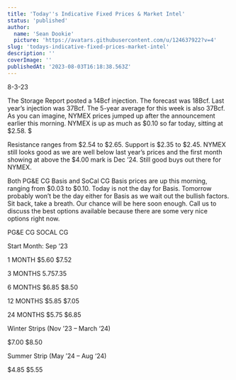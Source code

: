 ```yaml
---
title: 'Today''s Indicative Fixed Prices & Market Intel'
status: 'published'
author:
  name: 'Sean Dookie'
  picture: 'https://avatars.githubusercontent.com/u/124637922?v=4'
slug: 'todays-indicative-fixed-prices-market-intel'
description: ''
coverImage: ''
publishedAt: '2023-08-03T16:18:38.563Z'
---
```


8-3-23

The Storage Report posted a 14Bcf injection. The forecast was 18Bcf. Last year’s injection was 37Bcf. The 5-year average for this week is also 37Bcf. As you can imagine, NYMEX prices jumped up after the announcement earlier this morning. NYMEX is up as much as $0.10 so far today, sitting at $2.58. $

Resistance ranges from $2.54 to $2.65. Support is $2.35 to $2.45. NYMEX still looks good as we are well below last year’s prices and the first month showing at above the $4.00 mark is Dec ’24. Still good buys out there for NYMEX.

Both PG&E CG Basis and SoCal CG Basis prices are up this morning, ranging from $0.03 to $0.10. Today is not the day for Basis. Tomorrow probably won’t be the day either for Basis as we wait out the bullish factors. Sit back, take a breath. Our chance will be here soon enough. Call us to discuss the best options available because there are some very nice options right now.

PG&E CG SOCAL CG

Start Month: Sep ‘23

1 MONTH $5.60 $7.52

3 MONTHS $5.75 $7.35

6 MONTHS $6.85 $8.50

12 MONTHS $5.85 $7.05

24 MONTHS $5.75 $6.85

Winter Strips (Nov ’23 – March ‘24)

$7.00 $8.50

Summer Strip (May ’24 – Aug ‘24)

$4.85 $5.55

